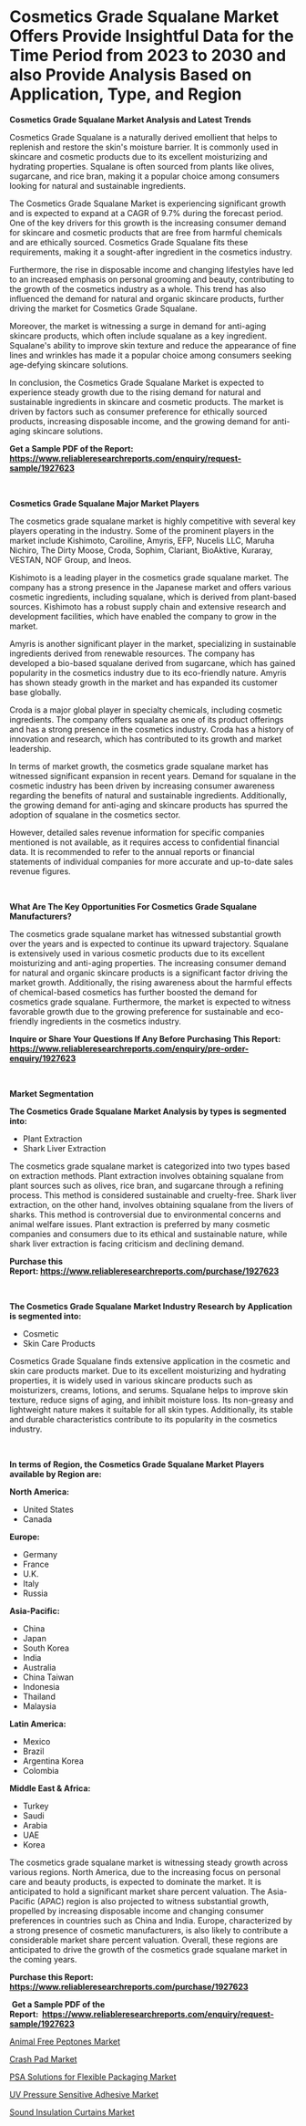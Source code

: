 <p><h1>Cosmetics Grade Squalane Market Offers Provide Insightful Data for the Time Period from 2023 to 2030 and also Provide Analysis Based on Application, Type, and Region</h1></p><p><strong>Cosmetics Grade Squalane Market Analysis and Latest Trends</strong></p>
<p><p>Cosmetics Grade Squalane is a naturally derived emollient that helps to replenish and restore the skin's moisture barrier. It is commonly used in skincare and cosmetic products due to its excellent moisturizing and hydrating properties. Squalane is often sourced from plants like olives, sugarcane, and rice bran, making it a popular choice among consumers looking for natural and sustainable ingredients.</p><p>The Cosmetics Grade Squalane Market is experiencing significant growth and is expected to expand at a CAGR of 9.7% during the forecast period. One of the key drivers for this growth is the increasing consumer demand for skincare and cosmetic products that are free from harmful chemicals and are ethically sourced. Cosmetics Grade Squalane fits these requirements, making it a sought-after ingredient in the cosmetics industry.</p><p>Furthermore, the rise in disposable income and changing lifestyles have led to an increased emphasis on personal grooming and beauty, contributing to the growth of the cosmetics industry as a whole. This trend has also influenced the demand for natural and organic skincare products, further driving the market for Cosmetics Grade Squalane.</p><p>Moreover, the market is witnessing a surge in demand for anti-aging skincare products, which often include squalane as a key ingredient. Squalane's ability to improve skin texture and reduce the appearance of fine lines and wrinkles has made it a popular choice among consumers seeking age-defying skincare solutions.</p><p>In conclusion, the Cosmetics Grade Squalane Market is expected to experience steady growth due to the rising demand for natural and sustainable ingredients in skincare and cosmetic products. The market is driven by factors such as consumer preference for ethically sourced products, increasing disposable income, and the growing demand for anti-aging skincare solutions.</p></p>
<p><strong>Get a Sample PDF of the Report:&nbsp; <a href="https://www.reliableresearchreports.com/enquiry/request-sample/1927623">https://www.reliableresearchreports.com/enquiry/request-sample/1927623</a></strong></p>
<p>&nbsp;</p>
<p><strong>Cosmetics Grade Squalane Major Market Players</strong></p>
<p><p>The cosmetics grade squalane market is highly competitive with several key players operating in the industry. Some of the prominent players in the market include Kishimoto, Caroiline, Amyris, EFP, Nucelis LLC, Maruha Nichiro, The Dirty Moose, Croda, Sophim, Clariant, BioAktive, Kuraray, VESTAN, NOF Group, and Ineos.</p><p>Kishimoto is a leading player in the cosmetics grade squalane market. The company has a strong presence in the Japanese market and offers various cosmetic ingredients, including squalane, which is derived from plant-based sources. Kishimoto has a robust supply chain and extensive research and development facilities, which have enabled the company to grow in the market.</p><p>Amyris is another significant player in the market, specializing in sustainable ingredients derived from renewable resources. The company has developed a bio-based squalane derived from sugarcane, which has gained popularity in the cosmetics industry due to its eco-friendly nature. Amyris has shown steady growth in the market and has expanded its customer base globally.</p><p>Croda is a major global player in specialty chemicals, including cosmetic ingredients. The company offers squalane as one of its product offerings and has a strong presence in the cosmetics industry. Croda has a history of innovation and research, which has contributed to its growth and market leadership.</p><p>In terms of market growth, the cosmetics grade squalane market has witnessed significant expansion in recent years. Demand for squalane in the cosmetic industry has been driven by increasing consumer awareness regarding the benefits of natural and sustainable ingredients. Additionally, the growing demand for anti-aging and skincare products has spurred the adoption of squalane in the cosmetics sector.</p><p>However, detailed sales revenue information for specific companies mentioned is not available, as it requires access to confidential financial data. It is recommended to refer to the annual reports or financial statements of individual companies for more accurate and up-to-date sales revenue figures.</p></p>
<p>&nbsp;</p>
<p><strong>What Are The Key Opportunities For Cosmetics Grade Squalane Manufacturers?</strong></p>
<p><p>The cosmetics grade squalane market has witnessed substantial growth over the years and is expected to continue its upward trajectory. Squalane is extensively used in various cosmetic products due to its excellent moisturizing and anti-aging properties. The increasing consumer demand for natural and organic skincare products is a significant factor driving the market growth. Additionally, the rising awareness about the harmful effects of chemical-based cosmetics has further boosted the demand for cosmetics grade squalane. Furthermore, the market is expected to witness favorable growth due to the growing preference for sustainable and eco-friendly ingredients in the cosmetics industry.</p></p>
<p><strong>Inquire or Share Your Questions If Any Before Purchasing This Report: <a href="https://www.reliableresearchreports.com/enquiry/pre-order-enquiry/1927623">https://www.reliableresearchreports.com/enquiry/pre-order-enquiry/1927623</a></strong></p>
<p>&nbsp;</p>
<p><strong>Market Segmentation</strong></p>
<p><strong>The Cosmetics Grade Squalane Market Analysis by types is segmented into:</strong></p>
<p><ul><li>Plant Extraction</li><li>Shark Liver Extraction</li></ul></p>
<p><p>The cosmetics grade squalane market is categorized into two types based on extraction methods. Plant extraction involves obtaining squalane from plant sources such as olives, rice bran, and sugarcane through a refining process. This method is considered sustainable and cruelty-free. Shark liver extraction, on the other hand, involves obtaining squalane from the livers of sharks. This method is controversial due to environmental concerns and animal welfare issues. Plant extraction is preferred by many cosmetic companies and consumers due to its ethical and sustainable nature, while shark liver extraction is facing criticism and declining demand.</p></p>
<p><strong>Purchase this Report:&nbsp;<a href="https://www.reliableresearchreports.com/purchase/1927623">https://www.reliableresearchreports.com/purchase/1927623</a></strong></p>
<p>&nbsp;</p>
<p><strong>The Cosmetics Grade Squalane Market Industry Research by Application is segmented into:</strong></p>
<p><ul><li>Cosmetic</li><li>Skin Care Products</li></ul></p>
<p><p>Cosmetics Grade Squalane finds extensive application in the cosmetic and skin care products market. Due to its excellent moisturizing and hydrating properties, it is widely used in various skincare products such as moisturizers, creams, lotions, and serums. Squalane helps to improve skin texture, reduce signs of aging, and inhibit moisture loss. Its non-greasy and lightweight nature makes it suitable for all skin types. Additionally, its stable and durable characteristics contribute to its popularity in the cosmetics industry.</p></p>
<p>&nbsp;</p>
<p><strong>In terms of Region, the Cosmetics Grade Squalane Market Players available by Region are:</strong></p>
<p>
    <p> <strong> North America: </strong>
        <ul>
            <li>United States</li>
            <li>Canada</li>
        </ul>
        </p> 
    <p> <strong> Europe: </strong>
        <ul>
            <li>Germany</li>
            <li>France</li>
            <li>U.K.</li>
            <li>Italy</li>
            <li>Russia</li>
        </ul>
        </p> 
    <p> <strong> Asia-Pacific: </strong>
        <ul>
            <li>China</li>
            <li>Japan</li>
            <li>South Korea</li>
            <li>India</li>
            <li>Australia</li>
            <li>China Taiwan</li>
            <li>Indonesia</li>
            <li>Thailand</li>
            <li>Malaysia</li>
        </ul>
        </p> 
    <p> <strong> Latin America: </strong>
        <ul>
            <li>Mexico</li>
            <li>Brazil</li>
            <li>Argentina Korea</li>
            <li>Colombia</li>
        </ul>
        </p> 
    <p> <strong> Middle East & Africa: </strong>
        <ul>
            <li>Turkey</li>
            <li>Saudi</li>
            <li>Arabia</li>
            <li>UAE</li>
            <li>Korea</li>
        </ul>
    </p>
    </p>
<p><p>The cosmetics grade squalane market is witnessing steady growth across various regions. North America, due to the increasing focus on personal care and beauty products, is expected to dominate the market. It is anticipated to hold a significant market share percent valuation. The Asia-Pacific (APAC) region is also projected to witness substantial growth, propelled by increasing disposable income and changing consumer preferences in countries such as China and India. Europe, characterized by a strong presence of cosmetic manufacturers, is also likely to contribute a considerable market share percent valuation. Overall, these regions are anticipated to drive the growth of the cosmetics grade squalane market in the coming years.</p></p>
<p><strong>Purchase this Report: <a href="https://www.reliableresearchreports.com/purchase/1927623">https://www.reliableresearchreports.com/purchase/1927623</a></strong></p>
<p>&nbsp;<strong>Get a Sample PDF of the Report:&nbsp;&nbsp;<a href="https://www.reliableresearchreports.com/enquiry/request-sample/1927623">https://www.reliableresearchreports.com/enquiry/request-sample/1927623</a></strong></p>
<p><strong></strong></p>
<p><p><a href="https://www.linkedin.com/pulse/animal-free-peptones-market-size-2023-2030-global-nigae/">Animal Free Peptones Market</a></p><p><a href="https://medium.com/@cleogerhold/crash-pad-market-trends-forecast-and-competitive-analysis-to-2030-fe59870dc5d4">Crash Pad Market</a></p><p><a href="https://www.linkedin.com/pulse/psa-solutions-flexible-packaging-market-size-share-amp-trends-pmqye/">PSA Solutions for Flexible Packaging Market</a></p><p><a href="https://www.linkedin.com/pulse/uv-pressure-sensitive-adhesive-market-size-2023-2030-g8bge/">UV Pressure Sensitive Adhesive Market</a></p><p><a href="https://medium.com/@efrainhaley/sound-insulation-curtains-market-trends-and-market-analysis-forecasted-for-period-2023-2030-10a2f429e36b">Sound Insulation Curtains Market</a></p></p>